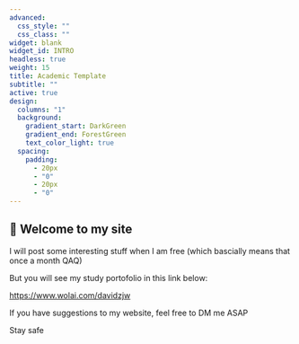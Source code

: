 ```yaml
---
advanced:
  css_style: ""
  css_class: ""
widget: blank
widget_id: INTRO
headless: true
weight: 15
title: Academic Template
subtitle: ""
active: true
design:
  columns: "1"
  background:
    gradient_start: DarkGreen
    gradient_end: ForestGreen
    text_color_light: true
  spacing:
    padding:
      - 20px
      - "0"
      - 20px
      - "0"
---
```

## 👋 Welcome to my site

I﻿ will post some interesting stuff when I am free (which bascially means that once a month QAQ)

B﻿ut you will see my study portofolio in this link below:

<https://www.wolai.com/davidzjw>

I﻿f you have suggestions to my website, feel free to DM me ASAP

S﻿tay safe